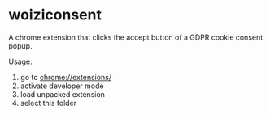 # woiziconsent

A chrome extension that clicks the accept button of a GDPR cookie consent popup.

Usage:

1. go to [chrome://extensions/](chrome://extensions/)
2. activate developer mode
3. load unpacked extension
4. select this folder
